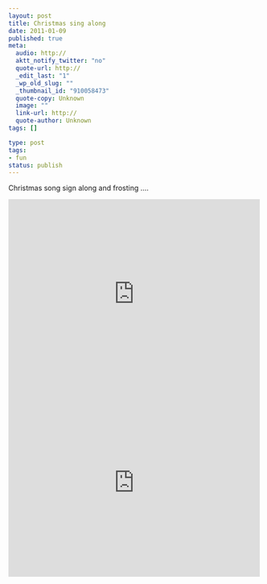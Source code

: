 ```yaml
---
layout: post
title: Christmas sing along
date: 2011-01-09
published: true
meta:
  audio: http://
  aktt_notify_twitter: "no"
  quote-url: http://
  _edit_last: "1"
  _wp_old_slug: ""
  _thumbnail_id: "910058473"
  quote-copy: Unknown
  image: ""
  link-url: http://
  quote-author: Unknown
tags: []

type: post
tags:
- fun
status: publish
---
```

Christmas song sign along and frosting ....

<iframe src="http://player.vimeo.com/video/18154275?color=0" frameborder="0" height="375" width="500"></iframe><iframe src="http://player.vimeo.com/video/18160301?color=0" frameborder="0" height="375" width="500"></iframe>
